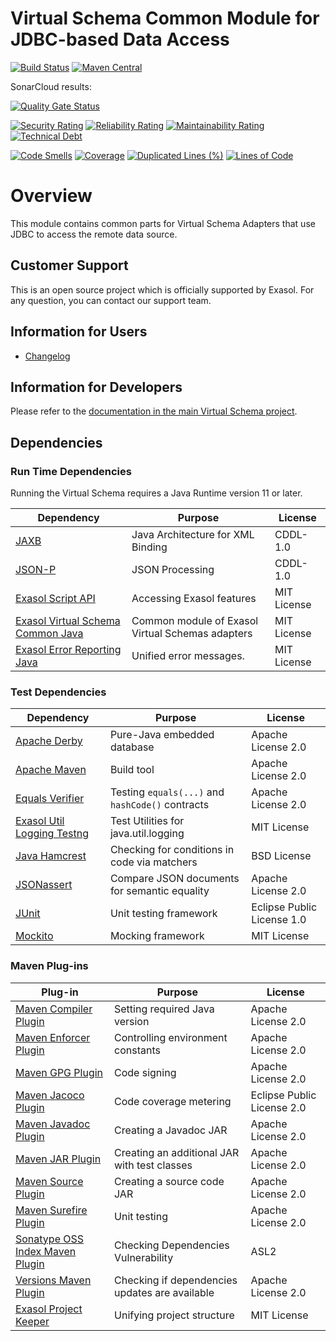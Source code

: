 # Virtual Schema Common Module for JDBC-based Data Access

[![Build Status](https://travis-ci.com/exasol/virtual-schema-common-jdbc.svg?branch=master)](https://travis-ci.com/exasol/virtual-schema-common-jdbc)
[![Maven Central](https://img.shields.io/maven-central/v/com.exasol/virtual-schema-common-jdbc)](https://search.maven.org/artifact/com.exasol/virtual-schema-common-jdbc)

SonarCloud results:

[![Quality Gate Status](https://sonarcloud.io/api/project_badges/measure?project=com.exasol%3Avirtual-schema-common-jdbc&metric=alert_status)](https://sonarcloud.io/dashboard?id=com.exasol%3Avirtual-schema-common-jdbc)

[![Security Rating](https://sonarcloud.io/api/project_badges/measure?project=com.exasol%3Avirtual-schema-common-jdbc&metric=security_rating)](https://sonarcloud.io/dashboard?id=com.exasol%3Avirtual-schema-common-jdbc)
[![Reliability Rating](https://sonarcloud.io/api/project_badges/measure?project=com.exasol%3Avirtual-schema-common-jdbc&metric=reliability_rating)](https://sonarcloud.io/dashboard?id=com.exasol%3Avirtual-schema-common-jdbc)
[![Maintainability Rating](https://sonarcloud.io/api/project_badges/measure?project=com.exasol%3Avirtual-schema-common-jdbc&metric=sqale_rating)](https://sonarcloud.io/dashboard?id=com.exasol%3Avirtual-schema-common-jdbc)
[![Technical Debt](https://sonarcloud.io/api/project_badges/measure?project=com.exasol%3Avirtual-schema-common-jdbc&metric=sqale_index)](https://sonarcloud.io/dashboard?id=com.exasol%3Avirtual-schema-common-jdbc)

[![Code Smells](https://sonarcloud.io/api/project_badges/measure?project=com.exasol%3Avirtual-schema-common-jdbc&metric=code_smells)](https://sonarcloud.io/dashboard?id=com.exasol%3Avirtual-schema-common-jdbc)
[![Coverage](https://sonarcloud.io/api/project_badges/measure?project=com.exasol%3Avirtual-schema-common-jdbc&metric=coverage)](https://sonarcloud.io/dashboard?id=com.exasol%3Avirtual-schema-common-jdbc)
[![Duplicated Lines (%)](https://sonarcloud.io/api/project_badges/measure?project=com.exasol%3Avirtual-schema-common-jdbc&metric=duplicated_lines_density)](https://sonarcloud.io/dashboard?id=com.exasol%3Avirtual-schema-common-jdbc)
[![Lines of Code](https://sonarcloud.io/api/project_badges/measure?project=com.exasol%3Avirtual-schema-common-jdbc&metric=ncloc)](https://sonarcloud.io/dashboard?id=com.exasol%3Avirtual-schema-common-jdbc)

# Overview

This module contains common parts for Virtual Schema Adapters that use JDBC to access the remote data source.

## Customer Support

This is an open source project which is officially supported by Exasol. For any question, you can contact our support team.

## Information for Users

* [Changelog](doc/changes/changelog.md)

## Information for Developers 

Please refer to the [documentation in the main Virtual Schema project](https://github.com/exasol/virtual-schemas/blob/master/README.md).

## Dependencies

### Run Time Dependencies

Running the Virtual Schema requires a Java Runtime version 11 or later.

| Dependency                                                               | Purpose                                                | License                       |
|--------------------------------------------------------------------------|--------------------------------------------------------|-------------------------------|
| [JAXB][jaxb]                                                             | Java Architecture for XML Binding                      | CDDL-1.0                      |
| [JSON-P](https://javaee.github.io/jsonp/)                                | JSON Processing                                        | CDDL-1.0                      |
| [Exasol Script API][exasol-script-api]                                   | Accessing Exasol features                              | MIT License                   |
| [Exasol Virtual Schema Common Java][exasol-virtual-schema-common-java]   | Common module of Exasol Virtual Schemas adapters       | MIT License                   |
| [Exasol Error Reporting Java][error-reporting-java]                      | Unified error messages.                                | MIT License                   |

### Test Dependencies

| Dependency                                                               | Purpose                                                | License                       |
|--------------------------------------------------------------------------|--------------------------------------------------------|-------------------------------|
| [Apache Derby](https://db.apache.org/derby/)                             | Pure-Java embedded database                            | Apache License 2.0            |
| [Apache Maven](https://maven.apache.org/)                                | Build tool                                             | Apache License 2.0            |
| [Equals Verifier](https://jqno.nl/equalsverifier/)                       | Testing `equals(...)` and `hashCode()` contracts       | Apache License 2.0            |
| [Exasol Util Logging Testng][exasol-util-logging-testing]                | Test Utilities for java.util.logging                   | MIT License                   |
| [Java Hamcrest](http://hamcrest.org/JavaHamcrest/)                       | Checking for conditions in code via matchers           | BSD License                   |
| [JSONassert](http://jsonassert.skyscreamer.org/)                         | Compare JSON documents for semantic equality           | Apache License 2.0            |
| [JUnit](https://junit.org/junit5)                                        | Unit testing framework                                 | Eclipse Public License 1.0    |
| [Mockito](http://site.mockito.org/)                                      | Mocking framework                                      | MIT License                   |

### Maven Plug-ins

| Plug-in                                                                  | Purpose                                                | License                       |
|--------------------------------------------------------------------------|--------------------------------------------------------|-------------------------------|
| [Maven Compiler Plugin][maven-compiler-plugin]                           | Setting required Java version                          | Apache License 2.0            |
| [Maven Enforcer Plugin][maven-enforcer-plugin]                           | Controlling environment constants                      | Apache License 2.0            |
| [Maven GPG Plugin](https://maven.apache.org/plugins/maven-gpg-plugin/)   | Code signing                                           | Apache License 2.0            |
| [Maven Jacoco Plugin][maven-jacoco-plugin]                               | Code coverage metering                                 | Eclipse Public License 2.0    |
| [Maven Javadoc Plugin][maven-javadoc-plugin]                             | Creating a Javadoc JAR                                 | Apache License 2.0            |
| [Maven JAR Plugin](https://maven.apache.org/plugins/maven-jar-plugin)    | Creating an additional JAR with test classes           | Apache License 2.0            |
| [Maven Source Plugin][maven-source-plugin]                               | Creating a source code JAR                             | Apache License 2.0            |
| [Maven Surefire Plugin][maven-surefire-plugin]                           | Unit testing                                           | Apache License 2.0            |
| [Sonatype OSS Index Maven Plugin][sonatype-oss-index-maven-plugin]       | Checking Dependencies Vulnerability                    | ASL2                          |
| [Versions Maven Plugin][versions-maven-plugin]                           | Checking if dependencies updates are available         | Apache License 2.0            |
| [Exasol Project Keeper][project-keeper]                                  | Unifying project structure                             | MIT License                   |


[exasol-script-api]: https://docs.exasol.com/database_concepts/udf_scripts.htm
[exasol-util-logging-testing]: https://github.com/exasol/java-util-logging-testing
[exasol-virtual-schema-common-java]: https://github.com/exasol/virtual-schema-common-java
[jaxb]: https://javaee.github.io/jaxb-v2/
[maven-compiler-plugin]: https://maven.apache.org/plugins/maven-compiler-plugin/
[maven-enforcer-plugin]: http://maven.apache.org/enforcer/maven-enforcer-plugin/
[maven-jacoco-plugin]: https://www.eclemma.org/jacoco/trunk/doc/maven.html
[maven-javadoc-plugin]: https://maven.apache.org/plugins/maven-javadoc-plugin/
[maven-source-plugin]: https://maven.apache.org/plugins/maven-source-plugin/
[maven-surefire-plugin]: https://maven.apache.org/surefire/maven-surefire-plugin/
[sonatype-oss-index-maven-plugin]: https://sonatype.github.io/ossindex-maven/maven-plugin/
[versions-maven-plugin]: https://www.mojohaus.org/versions-maven-plugin/
[error-reporting-java]: https://github.com/exasol/error-reporting-java/
[project-keeper]: https://github.com/exasol/project-keeper-maven-plugin/
